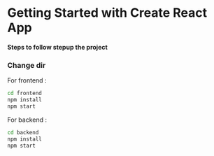 # Getting Started with Create React App
**Steps to follow stepup the project**
### Change dir
For frontend :
  ```bash
  cd frontend
  npm install
  npm start
```
For backend :
  ```bash
  cd backend
  npm install
  npm start
```

